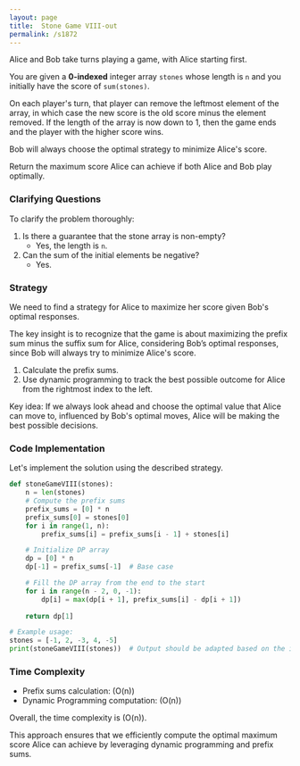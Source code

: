 ```yaml
---
layout: page
title:  Stone Game VIII-out
permalink: /s1872
---
```


Alice and Bob take turns playing a game, with Alice starting first.

You are given a **0-indexed** integer array `stones` whose length is `n` and you initially have the score of `sum(stones)`.

On each player's turn, that player can remove the leftmost element of the array, in which case the new score is the old score minus the element removed. If the length of the array is now down to 1, then the game ends and the player with the higher score wins.

Bob will always choose the optimal strategy to minimize Alice's score.

Return the maximum score Alice can achieve if both Alice and Bob play optimally.

### Clarifying Questions
To clarify the problem thoroughly:
1. Is there a guarantee that the stone array is non-empty?
   - Yes, the length is `n`.
2. Can the sum of the initial elements be negative?
   - Yes.

### Strategy
We need to find a strategy for Alice to maximize her score given Bob's optimal responses.

The key insight is to recognize that the game is about maximizing the prefix sum minus the suffix sum for Alice, considering Bob’s optimal responses, since Bob will always try to minimize Alice's score.

1. Calculate the prefix sums.
2. Use dynamic programming to track the best possible outcome for Alice from the rightmost index to the left.

Key idea: If we always look ahead and choose the optimal value that Alice can move to, influenced by Bob's optimal moves, Alice will be making the best possible decisions.

### Code Implementation
Let's implement the solution using the described strategy.

```python
def stoneGameVIII(stones):
    n = len(stones)
    # Compute the prefix sums
    prefix_sums = [0] * n
    prefix_sums[0] = stones[0]
    for i in range(1, n):
        prefix_sums[i] = prefix_sums[i - 1] + stones[i]

    # Initialize DP array
    dp = [0] * n
    dp[-1] = prefix_sums[-1]  # Base case

    # Fill the DP array from the end to the start
    for i in range(n - 2, 0, -1):
        dp[i] = max(dp[i + 1], prefix_sums[i] - dp[i + 1])
        
    return dp[1]

# Example usage:
stones = [-1, 2, -3, 4, -5]
print(stoneGameVIII(stones))  # Output should be adapted based on the input provided
```

### Time Complexity
- Prefix sums calculation: \(O(n)\)
- Dynamic Programming computation: \(O(n)\)

Overall, the time complexity is \(O(n)\).

This approach ensures that we efficiently compute the optimal maximum score Alice can achieve by leveraging dynamic programming and prefix sums.